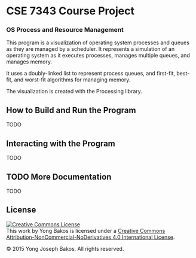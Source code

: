 # CSE 7343 Course Project
### OS Process and Resource Management

This program is a visualization of operating system processes and queues as they are managed by a scheduler. It represents a simulation of an operating system as it executes processes, manages multiple queues, and manages memory.

It uses a doubly-linked list to represent process queues, and first-fit, best-fit, and worst-fit algorithms for managing memory.

The visualization is created with the Processing library.

## How to Build and Run the Program

TODO

## Interacting with the Program

TODO

## TODO More Documentation 

TODO

## License

<a rel="license" href="http://creativecommons.org/licenses/by-nc-nd/4.0/"><img alt="Creative Commons License" style="border-width:0" src="https://i.creativecommons.org/l/by-nc-nd/4.0/88x31.png" /></a><br />This work by Yong Bakos is licensed under a <a rel="license" href="http://creativecommons.org/licenses/by-nc-nd/4.0/">Creative Commons Attribution-NonCommercial-NoDerivatives 4.0 International License</a>.

&copy; 2015 Yong Joseph Bakos. All rights reserved.
